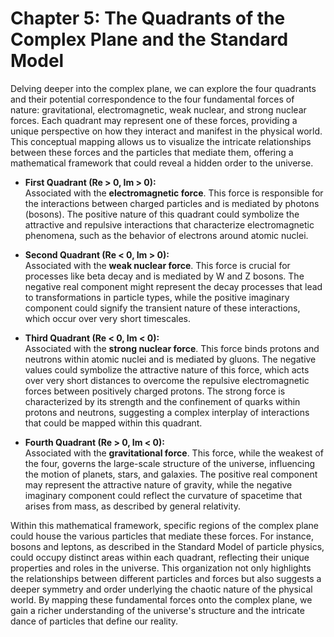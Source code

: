 # Chapter 5: The Quadrants of the Complex Plane and the Standard Model

Delving deeper into the complex plane, we can explore the four quadrants and their potential correspondence to the four fundamental forces of nature: gravitational, electromagnetic, weak nuclear, and strong nuclear forces. Each quadrant may represent one of these forces, providing a unique perspective on how they interact and manifest in the physical world. This conceptual mapping allows us to visualize the intricate relationships between these forces and the particles that mediate them, offering a mathematical framework that could reveal a hidden order to the universe.

- **First Quadrant (Re > 0, Im > 0):**  
  Associated with the **electromagnetic force**. This force is responsible for the interactions between charged particles and is mediated by photons (bosons). The positive nature of this quadrant could symbolize the attractive and repulsive interactions that characterize electromagnetic phenomena, such as the behavior of electrons around atomic nuclei.

- **Second Quadrant (Re < 0, Im > 0):**  
  Associated with the **weak nuclear force**. This force is crucial for processes like beta decay and is mediated by W and Z bosons. The negative real component might represent the decay processes that lead to transformations in particle types, while the positive imaginary component could signify the transient nature of these interactions, which occur over very short timescales.

- **Third Quadrant (Re < 0, Im < 0):**  
  Associated with the **strong nuclear force**. This force binds protons and neutrons within atomic nuclei and is mediated by gluons. The negative values could symbolize the attractive nature of this force, which acts over very short distances to overcome the repulsive electromagnetic forces between positively charged protons. The strong force is characterized by its strength and the confinement of quarks within protons and neutrons, suggesting a complex interplay of interactions that could be mapped within this quadrant.

- **Fourth Quadrant (Re > 0, Im < 0):**  
  Associated with the **gravitational force**. This force, while the weakest of the four, governs the large-scale structure of the universe, influencing the motion of planets, stars, and galaxies. The positive real component may represent the attractive nature of gravity, while the negative imaginary component could reflect the curvature of spacetime that arises from mass, as described by general relativity.

Within this mathematical framework, specific regions of the complex plane could house the various particles that mediate these forces. For instance, bosons and leptons, as described in the Standard Model of particle physics, could occupy distinct areas within each quadrant, reflecting their unique properties and roles in the universe. This organization not only highlights the relationships between different particles and forces but also suggests a deeper symmetry and order underlying the chaotic nature of the physical world. By mapping these fundamental forces onto the complex plane, we gain a richer understanding of the universe's structure and the intricate dance of particles that define our reality.
